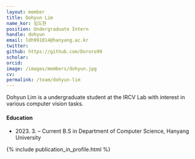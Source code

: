 ```yaml
---
layout: member
title: Dohyun Lim
name_kor: 임도현
position: Undergraduate Intern
handle: dohyun
email: ldh991014@hanyang.ac.kr 
twitter: 
github: https://github.com/Dororo99
scholar: 
orcid: 
image: /images/members/dohyun.jpg
cv: 
permalink: /team/dohyun-lim
---
```


Dohyun Lim is a undergraduate student at the IRCV Lab with interest in various computer vision tasks.

#### Education

<ul class="chronological">
  <li><span>2023. 3. – Current</span> B.S in Department of Computer Science, Hanyang University</li>
</ul>

{% include publication_in_profile.html %}
